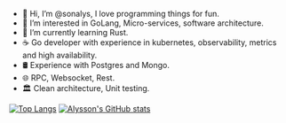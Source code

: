 
- 👋 Hi, I’m @sonalys, I love programming things for fun.
- 👀 I’m interested in GoLang, Micro-services, software architecture.
- 🌱 I’m currently learning Rust.
- ☕ Go developer with experience in kubernetes, observability, metrics and high availability.
- 🛢 Experience with Postgres and Mongo.
- 🌐 RPC, Websocket, Rest.
- 🏛️ Clean architecture, Unit testing.


[![Top Langs](https://github-readme-stats.vercel.app/api/top-langs/?username=sonalys&show_icons=true&theme=radical)]()
[![Alysson's GitHub stats](https://github-readme-stats.vercel.app/api?username=sonalys&count_private=true&show_icons=true&theme=radical)]()
